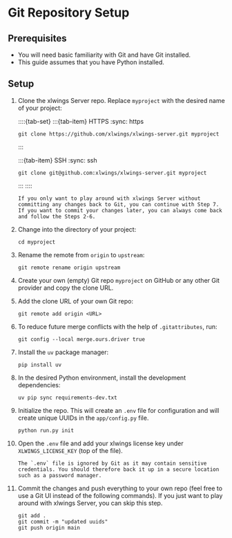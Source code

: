 # Git Repository Setup

## Prerequisites

- You will need basic familiarity with Git and have Git installed.
- This guide assumes that you have Python installed.

## Setup

1. Clone the xlwings Server repo. Replace `myproject` with the desired name of your project:

   ::::{tab-set}
   :::{tab-item} HTTPS
   :sync: https

   ```text
   git clone https://github.com/xlwings/xlwings-server.git myproject
   ```

   :::

   :::{tab-item} SSH
   :sync: ssh

   ```text
   git clone git@github.com:xlwings/xlwings-server.git myproject
   ```

   :::
   ::::

   ```{note}
   If you only want to play around with xlwings Server without committing any changes back to Git, you can continue with Step 7. If you want to commit your changes later, you can always come back and follow the Steps 2-6.
   ```

2. Change into the directory of your project:

   ```text
   cd myproject
   ```

3. Rename the remote from `origin` to `upstream`:

   ```text
   git remote rename origin upstream
   ```

4. Create your own (empty) Git repo `myproject` on GitHub or any other Git provider and copy the clone URL.

5. Add the clone URL of your own Git repo:

   ```text
   git remote add origin <URL>
   ```

6. To reduce future merge conflicts with the help of `.gitattributes`, run:

   ```text
   git config --local merge.ours.driver true
   ```

7. Install the `uv` package manager:

   ```text
   pip install uv
   ```

8. In the desired Python environment, install the development dependencies:

   ```text
   uv pip sync requirements-dev.txt
   ```

9. Initialize the repo. This will create an `.env` file for configuration and will create unique UUIDs in the `app/config.py` file.

   ```text
   python run.py init
   ```

10. Open the `.env` file and add your xlwings license key under `XLWINGS_LICENSE_KEY` (top of the file).

    ```{note}
    The `.env` file is ignored by Git as it may contain sensitive credentials. You should therefore back it up in a secure location such as a password manager.
    ```

11. Commit the changes and push everything to your own repo (feel free to use a Git UI instead of the following commands). If you just want to play around with xlwings Server, you can skip this step.

    ```text
    git add .
    git commit -m "updated uuids"
    git push origin main
    ```

